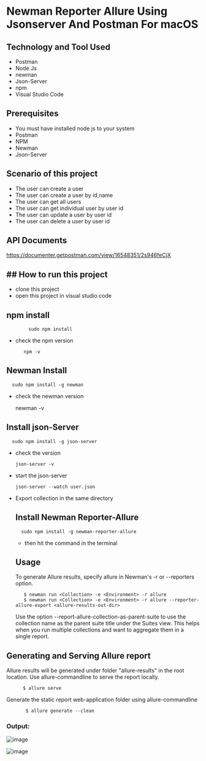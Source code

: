 # Newman Reporter Allure Using Jsonserver And Postman For macOS


## Technology and Tool Used
- Postman
- Node Js
- newman
- Json-Server
- npm
- Visual Studio Code

## Prerequisites

- You must have installed node js to your system
- Postman
- NPM
- Newman
- Json-Server

## Scenario of this project

- The user can create a user
- The user can create a user by id,name
- The user can get all users
- The user can get individual user by user id
- The user can update a user by user id
- The user can delete a user by user id

## API Documents

https://documenter.getpostman.com/view/16548351/2s946feCjX 

## ## How to run this project

- clone this project
- open this project in visual studio code
## npm install

            sudo npm install
- check the npm version

         npm -v
  
## Newman Install

      sudo npm install -g newman
  
- check the newman version

    newman -v
## Install json-Server

      sudo npm install -g json-server
- check the version

      json-server -v
  
- start the json-server

      json-server --watch user.json
  
- Export collection in the same directory
  
  ## Install Newman Reporter-Allure

        sudo npm install -g newman-reporter-allure

  - then hit the command in the terminal

  ## Usage

  To generate Allure results, specify allure in Newman's -r or --reporters option.

         $ newman run <Collection> -e <Environment> -r allure
         $ newman run <Collection> -e <Environment> -r allure --reporter-allure-export <allure-results-out-dir>
  Use the option --report-allure-collection-as-parent-suite to use the collection name as the parent suite title under the Suites view. This helps when you run multiple collections and want to aggregate them in a single report.

## Generating and Serving Allure report

Allure results will be generated under folder "allure-results" in the root location. Use allure-commandline to serve the report locally.

          $ allure serve

Generate the static report web-application folder using allure-commandline

           $ allure generate --clean

 ### Output: 

 ![image](https://github.com/Mamun104/newman-reporter-allure-using-jsonserver-and-postman/assets/78067017/ce549d46-2139-4274-8037-a991324ed2f9)

![image](https://github.com/Mamun104/newman-reporter-allure-using-jsonserver-and-postman/assets/78067017/2a287661-6282-49fe-8027-80d66caea9e4)


          
